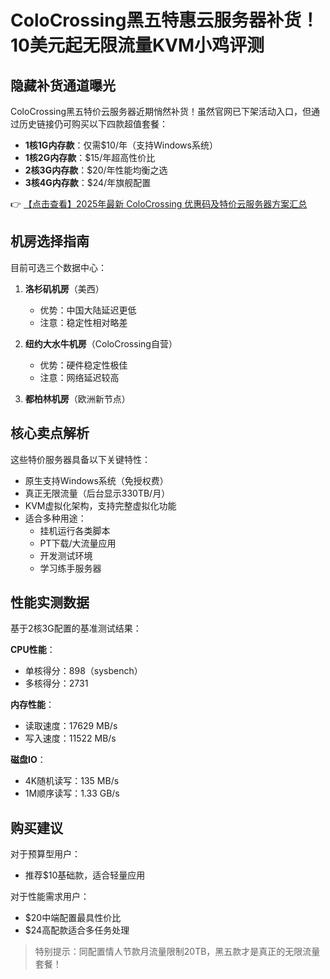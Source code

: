 # ColoCrossing黑五特惠云服务器补货！10美元起无限流量KVM小鸡评测

## 隐藏补货通道曝光

ColoCrossing黑五特价云服务器近期悄然补货！虽然官网已下架活动入口，但通过历史链接仍可购买以下四款超值套餐：

- **1核1G内存款**：仅需$10/年（支持Windows系统）
- **1核2G内存款**：$15/年超高性价比
- **2核3G内存款**：$20/年性能均衡之选
- **3核4G内存款**：$24/年旗舰配置

👉 [【点击查看】2025年最新 ColoCrossing 优惠码及特价云服务器方案汇总](https://bit.ly/ColoCrossing)

## 机房选择指南

目前可选三个数据中心：
1. **洛杉矶机房**（美西）
   - 优势：中国大陆延迟更低
   - 注意：稳定性相对略差

2. **纽约大水牛机房**（ColoCrossing自营）
   - 优势：硬件稳定性极佳
   - 注意：网络延迟较高

3. **都柏林机房**（欧洲新节点）

## 核心卖点解析

这些特价服务器具备以下关键特性：
- 原生支持Windows系统（免授权费）
- 真正无限流量（后台显示330TB/月）
- KVM虚拟化架构，支持完整虚拟化功能
- 适合多种用途：
  - 挂机运行各类脚本
  - PT下载/大流量应用
  - 开发测试环境
  - 学习练手服务器

## 性能实测数据

基于2核3G配置的基准测试结果：

**CPU性能**：
- 单核得分：898（sysbench）
- 多核得分：2731

**内存性能**：
- 读取速度：17629 MB/s
- 写入速度：11522 MB/s

**磁盘IO**：
- 4K随机读写：135 MB/s
- 1M顺序读写：1.33 GB/s

## 购买建议

对于预算型用户：
- 推荐$10基础款，适合轻量应用

对于性能需求用户：
- $20中端配置最具性价比
- $24高配款适合多任务处理

> 特别提示：同配置情人节款月流量限制20TB，黑五款才是真正的无限流量套餐！
